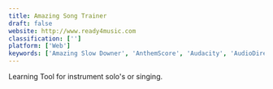 ```yaml
---
title: Amazing Song Trainer
draft: false 
website: http://www.ready4music.com
classification: ['']
platform: ['Web']
keywords: ['Amazing Slow Downer', 'AnthemScore', 'Audacity', 'AudioDirector', 'AudioRetoucher', 'Audiveris', 'Chord Generator', 'Guitar Chord Finder', 'Guitar Dashboard', 'MuDic', 'MusicTrans', 'Phrase Trainer', 'Sonal', 'Song Surgeon', 'Sonic Visualiser', 'Stringed 2', 'Transcribe', 'Tune Transcriber', 'Zynewave Podium']
---
```

Learning Tool for instrument solo's or singing.